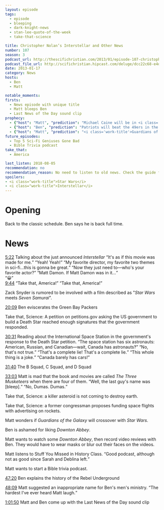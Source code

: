 ```yaml
---
layout: episode
tags:
  - episode
  - bleeping
  - dark-knight-news
  - stan-lee-quote-of-the-week
  - take-that-science

title: Christopher Nolan’s Interstellar and Other News
number: 107
season: 3
podcast_url: http://thescifichristian.com/2013/01/episode-107-christopher-nolans-interstellar-and-other-news/
podcast_file_url: http://scifichristian.hipcast.com/deluge/dcc22c68-e4d4-388f-7da1-60a9169ba2a0.mp3
date: 2013-01-17
category: News
hosts:
  - Ben
  - Matt

notable_moments:
firsts:
  - News episode with unique title
  - Matt bleeps Ben
  - Last News of the Day sound clip
prophecy: 
  - {"host": "Matt", "prediction": "Michael Caine will be in <i class='work-title'>Interstellar</i>", "veracity": true, "comments": ""}
  - {"host": "Ben", "prediction": "Patriots will beat the 49ers in the Super Bowl.", "veracity": false, "comments": "Half right: Ravens beat the 49ers."}
  - {"host": "Matt", "prediction": "<i class='work-title'>Guardians of the Galaxy</i> will have a <i class='work-title'>Star Wars</i> easter egg.", "veracity": true, "comments": "According to Kevin Feige, each MCU Phase 2 movie pays tribute to <i class='work-title'>Star Wars</i> by having a character lose an arm (like Anakin and Luke lost hands)."}
future_episodes:
  - Top 5 Sci-Fi Geniuses Gone Bad
  - Bible Trivia podcast
take_that:
  - America

last_listen: 2018-08-05
recommendation: no
recommendation_reason: No need to listen to old news. Check the guide for what's interesting in hindsight.
spoilers: 
- <i class="work-title">Star Wars</i>
- <i class="work-title">Interstellar</i>
---
```

# Opening
Back to the classic schedule. Ben says he is back full time. 



# News
<div class="quote">
  <a class="timestamp tag is-medium is-rounded is-primary" href="http://scifichristian.hipcast.com/deluge/dcc22c68-e4d4-388f-7da1-60a9169ba2a0.mp3#t=00:05:22">5:22</a>
  <span class="quote-context is-size-6">Talking about the just announced <i class="work-title">Interstellar</i></span>
  <q class="matt">It's as if this movie was made for me.</q>
  <q class="ben">Yeah! Yeah!</q>
  <q class="matt">My favorite director, my favorite two themes in sci-fi...this is gonna be great.</q>
  <q class="ben">Now they just need to—who's your favorite actor?</q>
  <q class="matt">Matt Damon. If Matt Damon was in it...</q>
</div>
<q class="archivist">😀</q>

<div class="quote">
  <a class="timestamp tag is-medium is-rounded is-primary" href="http://scifichristian.hipcast.com/deluge/dcc22c68-e4d4-388f-7da1-60a9169ba2a0.mp3#t=00:09:44">9:44</a>
  <q class="matt">Take that, America!</q>
  <q class="ben">Take that, America!</q>
</div>

Zack Snyder is rumored to be involved with a film described as "<i class="work-title">Star Wars</i> meets <i class="work-title">Seven Samurai</i>".

<a class="timestamp tag is-medium is-rounded is-primary" href="http://scifichristian.hipcast.com/deluge/dcc22c68-e4d4-388f-7da1-60a9169ba2a0.mp3#t=00:20:09">20:09</a> Ben eviscerates the Green Bay Packers

Take that, Science: A petition on petitions.gov asking the US government to build a Death Star reached enough signatures that the government responded.

<div class="quote">
  <a class="timestamp tag is-medium is-rounded is-primary" href="http://scifichristian.hipcast.com/deluge/dcc22c68-e4d4-388f-7da1-60a9169ba2a0.mp3#t=00:30:31">30:31</a>
  <span class="quote-context is-size-6">Reading about the International Space Station in the government's response to the Death Star petition.</span>
  <q class="ben">The space station has six astronauts: American, Russian, and Canadian—wait, Canada has astronauts‽</q>
  <q class="matt">No, that's not true.</q>
  <q class="ben">That's a complete lie! That's a complete lie.</q>
  <q class="matt">This whole thing is a joke.</q>
  <q class="ben">Canada barely has cars!</q>
</div>

<a class="timestamp tag is-medium is-rounded is-primary" href="http://scifichristian.hipcast.com/deluge/dcc22c68-e4d4-388f-7da1-60a9169ba2a0.mp3#t=00:31:40">31:40</a> The B Squad, C Squad, and D Squad

<div class="quote">
  <a class="timestamp tag is-medium is-rounded is-primary" href="http://scifichristian.hipcast.com/deluge/dcc22c68-e4d4-388f-7da1-60a9169ba2a0.mp3#t=00:33:03">33:03</a>
  <span class="quote-context is-size-6">Matt is mad that the book and movies are called <i class="work-title">The Three Musketeers</i> when there are four of them.</span>
  <q class="ben">Well, the last guy's name was [bleep].</q>
  <q class="matt">No, Dumas. Dumas.</q>
</div>

Take that, Science: a killer asteroid is not coming to destroy earth.

Take that, Science: a former congressman proposes funding space flights with advertising on rockets.

Matt wonders if <i class="work-title">Guardians of the Galaxy</i> will crossover with <i class="work-title">Star Wars</i>.

Ben is ashamed for liking <i class="work-title">Downton Abbey</i>. 

Matt wants to watch some <i class="work-title">Downton Abbey</i>, then record video reviews with Ben. They would have to wear masks or blur out their faces on the videos. 

Matt listens to Stuff You Missed in History Class. <q class="archivist inline">Good podcast, although not as good since Sarah and Deblina left.</q>

Matt wants to start a Bible trivia podcast. 

<a class="timestamp tag is-medium is-rounded is-primary" href="http://scifichristian.hipcast.com/deluge/dcc22c68-e4d4-388f-7da1-60a9169ba2a0.mp3#t=00:47:20">47:20</a> Ben explains the history of the Rebel Underground

<a class="timestamp tag is-medium is-rounded is-primary" href="http://scifichristian.hipcast.com/deluge/dcc22c68-e4d4-388f-7da1-60a9169ba2a0.mp3#t=00:48:09">48:09</a> Matt suggested an inappropriate name for Ben's men's ministry. <q class="archivist inline">The hardest I've ever heard Matt laugh.</q>

<a class="timestamp tag is-medium is-rounded is-primary" href="http://scifichristian.hipcast.com/deluge/dcc22c68-e4d4-388f-7da1-60a9169ba2a0.mp3#t=01:01:50">1:01:50</a> Matt and Ben come up with the Last News of the Day sound clip